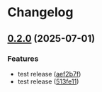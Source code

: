 # Changelog

## [0.2.0](https://github.com/open-ews/baan/compare/v0.1.0...v0.2.0) (2025-07-01)


### Features

* test release ([aef2b7f](https://github.com/open-ews/baan/commit/aef2b7fff55b5f0db829c94902fe0e865026df75))
* test release ([513fe11](https://github.com/open-ews/baan/commit/513fe1159fda1397cb1201e4a745c613cb7d8cb3))
